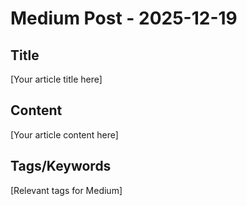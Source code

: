 # Medium Post - 2025-12-19

## Title
[Your article title here]

## Content
[Your article content here]

## Tags/Keywords
[Relevant tags for Medium]
